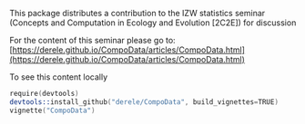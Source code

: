 This package distributes a contribution to the IZW statistics seminar (Concepts and Computation in Ecology and Evolution [2C2E]) for discussion

For the content of this seminar please go to:
[https://derele.github.io/CompoData/articles/CompoData.html](https://derele.github.io/CompoData/articles/CompoData.html)

To see this content locally

```S
require(devtools)
devtools::install_github("derele/CompoData", build_vignettes=TRUE)
vignette("CompoData")
```
